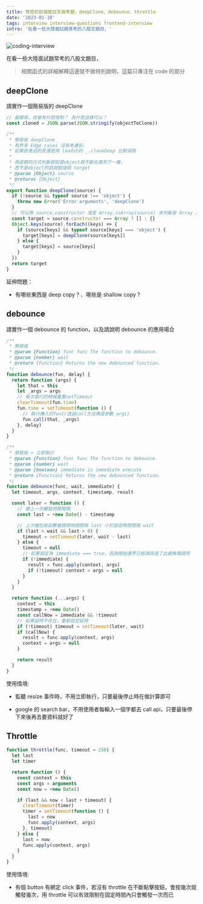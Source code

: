```yaml
---
title: 常見的前端面試手寫考題，deepClone、debounce、throttle
date: '2023-01-18'
tags: interview interview-questions frontend-interview
intro: '在看一些大陸面試題常考的八股文題目，'
---
```


![coding-interview](/images/post/common-frontend-interview-questions/interview.jpg)

在看一些大陸面試題常考的八股文題目，

> 相關函式的詳細解釋這邊就不做特別說明，這篇只專注在 code 的部分

## deepClone

請實作一個簡易版的 deepClone

```js
// 最簡易，但會有什麼限制？ 為什麼這樣可以？
const cloned = JSON.parse(JSON.stringify(objectToClone))
```

```js
/**
 * 簡易版 deepClone
 * 有許多 Edge cases 沒有考慮到，
 * 如果是產品的見還是用 loadsh的 _.cloneDeep 比較保險
 *
 * 用遞歸的方式判斷假如是object就不斷在進到下一層，
 * 若不是object的話就賦值給 target
 * @param {Object} source
 * @returns {Object}
 */
export function deepClone(source) {
  if (!source && typeof source !== 'object') {
    throw new Error('Error arguments', 'deepClone')
  }
  // 可以用 source.constructor 或是 Array.isArray(source) 來判斷是 Array 還是 Object
  const target = source.constructor === Array ? [] : {}
  Object.keys(source).forEach((keys) => {
    if (source[keys] && typeof source[keys] === 'object') {
      target[keys] = deepClone(source[keys])
    } else {
      target[keys] = source[keys]
    }
  })
  return target
}
```

延伸問題：

- 有哪些東西是 deep copy ? 、哪些是 shallow copy ?

## debounce

請實作一個 debounce 的 function，以及請說明 debounce 的應用場合

```js
/**
 * 簡易版
 * @param {Function} func func The function to debounce.
 * @param {number} wait
 * @return {Function} Returns the new debounced function.
 */
function debounce(fun, delay) {
  return function (args) {
    let that = this
    let _args = args
    // 每次執行的時候重置setTimeout
    clearTimeout(fun.time)
    fun.time = setTimeout(function () {
      // 執行傳入的fun1(透過call方法傳遞參數_args)
      fun.call(that, _args)
    }, delay)
  }
}
```

```js
/**
 * 簡易版 + 立即執行
 * @param {Function} func func The function to debounce.
 * @param {number} wait
 * @param {boolean} immediate is immediate execute
 * @return {Function} Returns the new debounced function.
 */
function debounce(func, wait, immediate) {
  let timeout, args, context, timestamp, result

  const later = function () {
    // 據上一次觸發時間間隔
    const last = +new Date() - timestamp

    // 上次被包裝函數被調用時間間隔 last 小於設定時間間隔 wait
    if (last < wait && last > 0) {
      timeout = setTimeout(later, wait - last)
    } else {
      timeout = null
      // 如果設定為 immediate === true，因為開始邊界已經調用過了此處無需調用
      if (!immediate) {
        result = func.apply(context, args)
        if (!timeout) context = args = null
      }
    }
  }

  return function (...args) {
    context = this
    timestamp = +new Date()
    const callNow = immediate && !timeout
    // 如果延時不存在，重新設定延時
    if (!timeout) timeout = setTimeout(later, wait)
    if (callNow) {
      result = func.apply(context, args)
      context = args = null
    }

    return result
  }
}
```

使用情境:

- 監聽 resize 事件時，不用立即執行，只要最後停止時在做計算即可

- google 的 search bar，不用使用者每輸入一個字都去 call api，只要最後停下來後再去要資料就好了

## Throttle

```js
function throttle(func, timeout = 250) {
  let last
  let timer

  return function () {
    const context = this
    const args = arguments
    const now = +new Date()

    if (last && now < last + timeout) {
      clearTimeout(timer)
      timer = setTimeout(function () {
        last = now
        func.apply(context, args)
      }, timeout)
    } else {
      last = now
      func.apply(context, args)
    }
  }
}
```

使用情境:

- 有個 button 有綁定 click 事件，若沒有 throttle 在不斷點擊按鈕，會按幾次就觸發幾次，用 throttle 可以有效限制在固定時間內只會觸發一次而已
